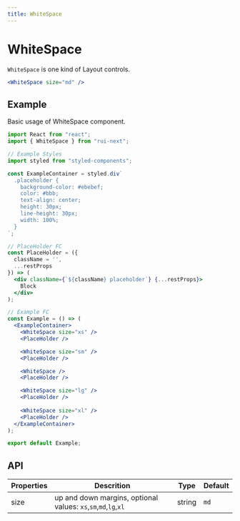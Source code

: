 ```yaml
---
title: WhiteSpace
---
```


# WhiteSpace

`WhiteSpace` is one kind of Layout controls.

```jsx
<WhiteSpace size="md" />
```

## Example

Basic usage of WhiteSpace component.

```jsx live=local
import React from "react";
import { WhiteSpace } from "rui-next";

// Example Styles
import styled from "styled-components";

const ExampleContainer = styled.div`
  .placeholder {
    background-color: #ebebef;
    color: #bbb;
    text-align: center;
    height: 30px;
    line-height: 30px;
    width: 100%;
  }
`;

// PlaceHolder FC
const PlaceHolder = ({
  className = '',
  ...restProps
}) => (
  <div className={`${className} placeholder`} {...restProps}>
    Block
  </div>
);

// Example FC
const Example = () => (
  <ExampleContainer>
    <WhiteSpace size="xs" />
    <PlaceHolder />

    <WhiteSpace size="sm" />
    <PlaceHolder />

    <WhiteSpace />
    <PlaceHolder />

    <WhiteSpace size="lg" />
    <PlaceHolder />
    
    <WhiteSpace size="xl" />
    <PlaceHolder />
  </ExampleContainer>
);

export default Example;
```

## API

Properties | Descrition | Type | Default
-----------|------------|------|--------
| size | up and down margins, optional values: `xs`,`sm`,`md`,`lg`,`xl` | string | `md` |
